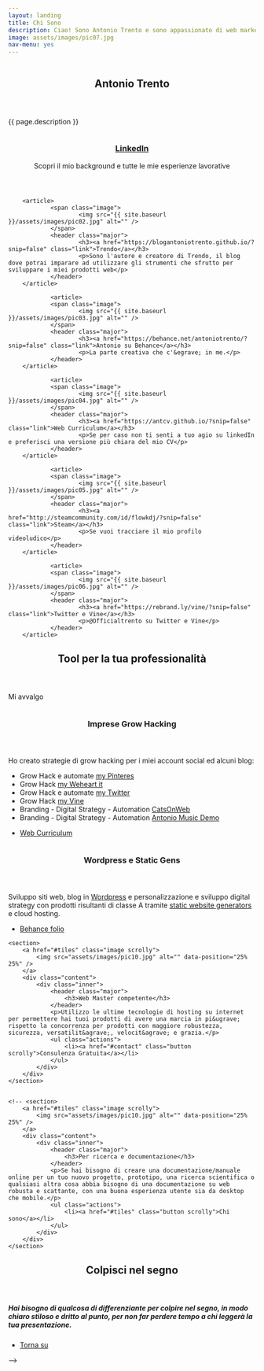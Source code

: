 ```yaml
---
layout: landing
title: Chi Sono
description: Ciao! Sono Antonio Trento e sono appassionato di web marketing da molti anni. Nel mio tempo libero mi piace surfare su web, sulla neve e in moto.
image: assets/images/pic07.jpg
nav-menu: yes
---
```


<!-- Banner -->
<!-- Note: The "styleN" class below should match that of the header element. -->
<section id="banner" class="style3">
	<div class="inner">
		<span class="image">
			<img src="{{ site.baseurl }}/{{ page.image }}" alt="" />
		</span>
		<header class="major">
			<h1>Antonio Trento</h1>
		</header>
		<div class="content">
			<p>{{ page.description }}</p>
		</div>
	</div>
</section>

<!-- Main -->
<div id="main">
<!-- One -->


<section id="tiles" class="tiles">
        <article>
                <span class="image">
                        <img src="{{ site.baseurl }}/assets/images/pic01.jpg" alt="" />
                </span>
                <header class="major">
                        <h3><a href="https://it.linkedin.com/in/antoniotrento/?snip=false" class="link">LinkedIn</a></h3>
                        <p>Scopri il mio background e tutte le mie esperienze lavorative</p>
                </header>
        </article>

        <article>
                <span class="image">
                        <img src="{{ site.baseurl }}/assets/images/pic02.jpg" alt="" />
                </span>
                <header class="major">
                        <h3><a href="https://blogantoniotrento.github.io/?snip=false" class="link">Trendo</a></h3>
                        <p>Sono l'autore e creatore di Trendo, il blog dove potrai imparare ad utilizzare gli strumenti che sfrutto per sviluppare i miei prodotti web</p>
                </header>
        </article>

				<article>
                <span class="image">
                        <img src="{{ site.baseurl }}/assets/images/pic03.jpg" alt="" />
                </span>
                <header class="major">
                        <h3><a href="https://behance.net/antoniotrento/?snip=false" class="link">Antonio su Behance</a></h3>
                        <p>La parte creativa che c'&egrave; in me.</p>
                </header>
        </article>

				<article>
                <span class="image">
                        <img src="{{ site.baseurl }}/assets/images/pic04.jpg" alt="" />
                </span>
                <header class="major">
                        <h3><a href="https://antcv.github.io/?snip=false" class="link">Web Curriculum</a></h3>
                        <p>Se per caso non ti senti a tuo agio su linkedIn e preferisci una versione più chiara del mio CV</p>
                </header>
        </article>

				<article>
                <span class="image">
                        <img src="{{ site.baseurl }}/assets/images/pic05.jpg" alt="" />
                </span>
                <header class="major">
                        <h3><a href="http://steamcommunity.com/id/flowkdj/?snip=false" class="link">Steam</a></h3>
                        <p>Se vuoi tracciare il mio profilo videoludico</p>
                </header>
        </article>

				<article>
                <span class="image">
                        <img src="{{ site.baseurl }}/assets/images/pic06.jpg" alt="" />
                </span>
                <header class="major">
                        <h3><a href="https://rebrand.ly/vine/?snip=false" class="link">Twitter e Vine</a></h3>
                        <p>@Officialtrento su Twitter e Vine</p>
                </header>
        </article>

</section>

<!-- Two -->

<section id="Two">
	<div class="inner">
		<header class="major">
			<h2>Tool per la tua professionalit&agrave;</h2>
		</header>
		<p>Mi avvalgo </p>
	</div>
</section>

<!-- Tree -->
<section id="tree" class="spotlights">
	<section>
		<a href="#tiles" class="image scrolly">
			<img src="assets/images/pic08.jpg" alt="" data-position="center center" />
		</a>
		<div class="content">
			<div class="inner">
				<header class="major">
					<h3>Imprese Grow Hacking</h3>
				</header>
				<p>Ho creato strategie di grow hacking per i miei account social ed alcuni blog:</p>
				<ul>
				<li>Grow Hack e automate <a  href="https://pinterest.com/antoniotrento" rel="nofollow">my Pinteres</a></li>
				<li>Grow Hack <a href="https://weheart.com/antoniotrento" rel="nofollow">my Weheart it</a></li>
				<li>Grow Hack e automate <a href="https://twitter.com/officialtrento" rel="nofollow">my Twitter</a></li>
				<li>Grow Hack <a href="https://vine.co/OfficialTrento" rel="nofollow">my Vine</a></li>
				<li>Branding - Digital Strategy - Automation <a href="https://catsonweb.tumblr.com" rel="nofollow">CatsOnWeb</a></li>
				<li>Branding - Digital Strategy - Automation <a href="https://officialtrento.altervista.org" rel="nofollow">Antonio Music Demo</a></li>
				</ul>
				<ul class="actions">
					<li><a href="#tiles" class="button scrolly">Web Curriculum</a></li>
				</ul>
			</div>
		</div>
	</section>
	<section>
		<a href="#tiles" class="image scrolly">
			<img src="assets/images/pic09.jpg" alt="" data-position="top center" />
		</a>
		<div class="content">
			<div class="inner">
				<header class="major">
					<h3>Wordpress e Static Gens</h3>
				</header>
				<p>Sviluppo siti web, blog in <a href="https://it.wikipedia.org/wiki/WordPress" alt="wikipidia Wordpress">Wordpress</a> e personalizzazione e sviluppo digital strategy con prodotti risultanti di classe A tramite <a href="https://www.google.it/webhp?sourceid=chrome-instant&ion=1&espv=2&ie=UTF-8#q=static%20generator">static website generators</a> e cloud hosting.</p>
				<ul class="actions">
					<li><a href="#tiles" class="button scrolly">Behance folio</a></li>
				</ul>
			</div>
		</div>
	</section>

	<section>
		<a href="#tiles" class="image scrolly">
			<img src="assets/images/pic10.jpg" alt="" data-position="25% 25%" />
		</a>
		<div class="content">
			<div class="inner">
				<header class="major">
					<h3>Web Master competente</h3>
				</header>
				<p>Utilizzo le ultime tecnologie di hosting su internet per permettere hai tuoi prodotti di avere una marcia in pi&ugrave; rispetto la concorrenza per prodotti con maggiore robustezza, sicurezza, versatilit&agrave;, velocit&agrave; e grazia.</p>
				<ul class="actions">
					<li><a href="#contact" class="button scrolly">Consulenza Gratuita</a></li>
				</ul>
			</div>
		</div>
	</section>


	<!-- <section>
		<a href="#tiles" class="image scrolly">
			<img src="assets/images/pic10.jpg" alt="" data-position="25% 25%" />
		</a>
		<div class="content">
			<div class="inner">
				<header class="major">
					<h3>Per ricerca e documentazione</h3>
				</header>
				<p>Se hai bisogno di creare una documentazione/manuale online per un tuo nuovo progetto, prototipo, una ricerca scientifica o qualsiasi altra cosa abbia bisogno di una documentazione su web robusta e scattante, con una buona esperienza utente sia da desktop che mobile.</p>
				<ul class="actions">
					<li><a href="#tiles" class="button scrolly">Chi sono</a></li>
				</ul>
			</div>
		</div>
	</section> 	
</section>


<section id="for">
	<div class="inner">
		<header class="major">
			<h2>Colpisci nel segno</h2>
		</header>
		<h5>Hai bisogno di qualcosa di differenziante per colpire nel segno, in modo chiaro stiloso e dritto al punto, per non far perdere tempo a chi leggerà la tua presentazione.</h5>
		<ul class="actions">
			<li><a href="#tiles" class="button next scrolly">Torna su</a></li>
		</ul>
	</div>
</section>
</div>

-->
